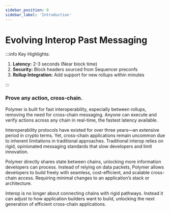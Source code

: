 ```yaml
---
sidebar_position: 0
sidebar_label: 'Introduction'
---
```


# Evolving Interop Past Messaging

:::info Key Highlights:

 1. **Latency:** 2-3 seconds (Near block time)
 2. **Security:** Block headers sourced from Sequencer preconfs
 3. **Rollup Integration:** Add support for new rollups within minutes

:::

### Prove any action, cross-chain.

Polymer is built for fast interoperability, especially between rollups, removing the need for cross-chain messaging. Anyone can execute and verify actions across any chain in real-time, the fastest latency available.

Interoperability protocols have existed for over three years—an extensive period in crypto terms. Yet, cross-chain applications remain uncommon due to inherent limitations in traditional approaches. Traditional interop relies on rigid, opinionated messaging standards that slow developers and limit innovation. 

Polymer directly shares state between chains, unlocking more information developers can process. Instead of relying on data packets, Polymer allows developers to build freely with seamless, cost-efficient, and scalable cross-chain access. Requiring minimal changes to an application’s stack or architecture.

Interop is no longer about connecting chains with rigid pathways. Instead it can adjust to how application builders want to build, unlocking the next generation of efficient cross-chain applications. 


